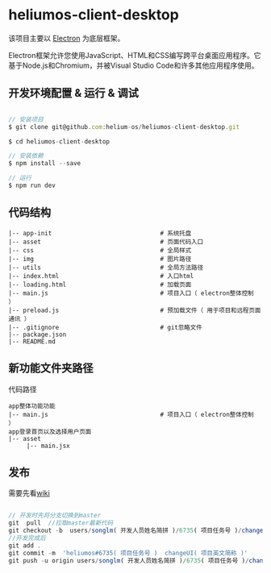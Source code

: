 # heliumos-client-desktop

该项目主要以 [Electron](https://www.electronjs.org/zh/) 为底层框架。

Electron框架允许您使用JavaScript、HTML和CSS编写跨平台桌面应用程序。它基于Node.js和Chromium，并被Visual Studio Code和许多其他应用程序使用。

## 开发环境配置 & 运行 & 调试

```javascript

// 安装项目
$ git clone git@github.com:helium-os/heliumos-client-desktop.git

$ cd heliumos-client-desktop

// 安装依赖
$ npm install --save

// 运行
$ npm run dev 


```

## 代码结构
    
    |-- app-init                              # 系统托盘
    |-- asset                                 # 页面代码入口
    |-- css                                   # 全局样式                                
    |-- img                                   # 图片路径
    |-- utils                                 # 全局方法路径  
    |-- index.html                            # 入口html
    |-- loading.html                          # 加载页面
    |-- main.js                               # 项目入口（ electron整体控制 ）
    |-- preload.js                            # 预加载文件（ 用于项目和远程页面通讯 ）
    |-- .gitignore                            # git忽略文件
    |-- package.json                          
    |-- README.md                              



## 新功能文件夹路径
  代码路径
    
    app整体功能功能
    |-- main.js                               # 项目入口（ electron整体控制 ）
    app登录首页以及选择用户页面
    |-- asset                                  
         |-- main.jsx                         
    
  

## 发布
需要先看[wiki](https://easypayx.coding.net/p/easypay/wiki/6781)
```javascript

// 开发时先将分支切换到master
git  pull  //拉取master最新代码
git checkout -b  users/songlm( 开发人员姓名简拼 )/6735( 项目任务号 )/changeUI( 项目英文简称 ) //切换到相应任务分支
//开发完成后
git add .
git commit -m  'heliumos#6735( 项目任务号 )  changeUI( 项目英文简称 )'
git push -u origin users/songlm( 开发人员姓名简拼 )/6735( 项目任务号 )/changeUI( 项目英文简称 ) //上传到相应分支
```


